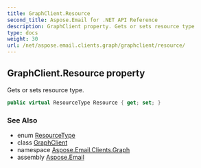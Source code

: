 ```yaml
---
title: GraphClient.Resource
second_title: Aspose.Email for .NET API Reference
description: GraphClient property. Gets or sets resource type
type: docs
weight: 30
url: /net/aspose.email.clients.graph/graphclient/resource/
---
```

## GraphClient.Resource property

Gets or sets resource type.

```csharp
public virtual ResourceType Resource { get; set; }
```

### See Also

* enum [ResourceType](../../resourcetype/)
* class [GraphClient](../)
* namespace [Aspose.Email.Clients.Graph](../../graphclient/)
* assembly [Aspose.Email](../../../)


